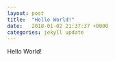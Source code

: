 ```yaml
---
layout: post
title:  "Hello World!"
date:   2018-01-02 21:37:37 +0000
categories: jekyll update
---
```

Hello World!
